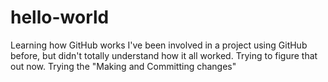 # hello-world
Learning how GitHub works
I've been involved in a project using GitHub before, but didn't totally understand how it all worked.  Trying to figure that out now.
Trying the "Making and Committing changes" 
